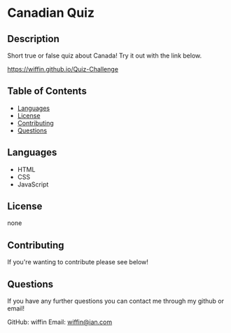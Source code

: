# Canadian Quiz

## Description

Short true or false quiz about Canada! Try it out with the link below.

https://wiffin.github.io/Quiz-Challenge

## Table of Contents

* [Languages](#languages)
* [License](#license)
* [Contributing](#contributing)
* [Questions](#questions)

## Languages

* HTML
* CSS
* JavaScript

## License

none

## Contributing

If you're wanting to contribute please see below!

## Questions

If you have any further questions you can contact me through my github or email!

GitHub:  wiffin
Email:   wiffin@ian.com
